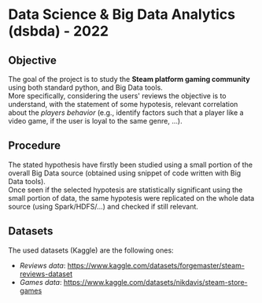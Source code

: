 # Data Science & Big Data Analytics (dsbda) - 2022

## Objective
The goal of the project is to study the **Steam platform gaming community** using both standard python, and Big Data tools.<br>
More specifically, considering the users' reviews the objective is to understand, with the statement of some hypotesis, relevant correlation about the *players behavior* (e.g., identify factors such that a player like a video game, if the user is loyal to the same genre, ...).

## Procedure
The stated hypothesis have firstly been studied using a small portion of the overall Big Data source (obtained using snippet of code written with Big Data tools).<br>
Once seen if the selected hypotesis are statistically significant using the small portion of data, the same hypotesis were replicated on the whole data source (using Spark/HDFS/...) and checked if still relevant.

## Datasets
The used datasets (Kaggle) are the following ones:
 - *Reviews data*: https://www.kaggle.com/datasets/forgemaster/steam-reviews-dataset
 - *Games data*: https://www.kaggle.com/datasets/nikdavis/steam-store-games
